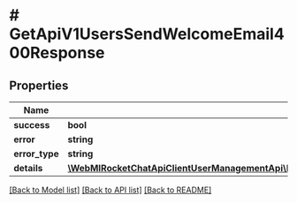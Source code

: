 # # GetApiV1UsersSendWelcomeEmail400Response

## Properties

Name | Type | Description | Notes
------------ | ------------- | ------------- | -------------
**success** | **bool** |  | [optional]
**error** | **string** |  | [optional]
**error_type** | **string** |  | [optional]
**details** | [**\WebMIRocketChatApiClientUserManagementApi\Model\GetApiV1UsersSendWelcomeEmail400ResponseDetails**](GetApiV1UsersSendWelcomeEmail400ResponseDetails.md) |  | [optional]

[[Back to Model list]](../../README.md#models) [[Back to API list]](../../README.md#endpoints) [[Back to README]](../../README.md)
